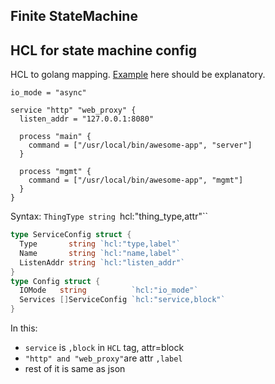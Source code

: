 ## Finite StateMachine
 








## HCL for state machine config

HCL to golang mapping. [Example](https://pkg.go.dev/github.com/hashicorp/hcl2/gohcl#example-EncodeIntoBody) here should be explanatory.


```hcl
io_mode = "async"

service "http" "web_proxy" {
  listen_addr = "127.0.0.1:8080"
  
  process "main" {
    command = ["/usr/local/bin/awesome-app", "server"]
  }

  process "mgmt" {
    command = ["/usr/local/bin/awesome-app", "mgmt"]
  }
}
```


Syntax: `ThingType string `hcl:"thing_type,attr"``

```go
type ServiceConfig struct {
  Type       string `hcl:"type,label"`
  Name       string `hcl:"name,label"`
  ListenAddr string `hcl:"listen_addr"`
}
type Config struct {
  IOMode   string          `hcl:"io_mode"`
  Services []ServiceConfig `hcl:"service,block"`
}
```

In this:

- `service` is `,block` in `HCL` tag, attr=block
- `"http" and "web_proxy"`are attr `,label`
- rest of it is same as json

